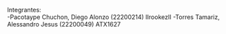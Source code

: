 Integrantes:  
-Pacotaype Chuchon, Diego Alonzo (22200214) IIrookezII
-Torres Tamariz, Alessandro Jesus (22200049) ATX1627
